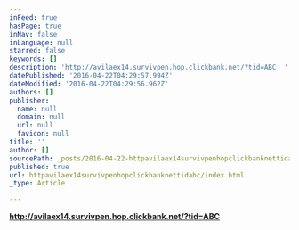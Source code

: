 ```yaml
---
inFeed: true
hasPage: true
inNav: false
inLanguage: null
starred: false
keywords: []
description: 'http://avilaex14.survivpen.hop.clickbank.net/?tid=ABC  '
datePublished: '2016-04-22T04:29:57.994Z'
dateModified: '2016-04-22T04:29:56.962Z'
authors: []
publisher:
  name: null
  domain: null
  url: null
  favicon: null
title: ''
author: []
sourcePath: _posts/2016-04-22-httpavilaex14survivpenhopclickbanknettidabc.md
published: true
url: httpavilaex14survivpenhopclickbanknettidabc/index.html
_type: Article

---
```

**http://avilaex14.survivpen.hop.clickbank.net/?tid=ABC**